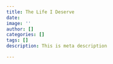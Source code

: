 ```yaml
---
title: The Life I Deserve
date: 
image: ''
author: []
categories: []
tags: []
description: This is meta description

---
```

